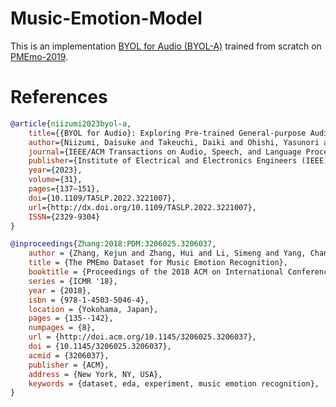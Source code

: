 # Music-Emotion-Model

This is an implementation [BYOL for Audio (BYOL-A)](https://github.com/nttcslab/byol-a) trained from scratch on [PMEmo-2019](https://www.next.zju.edu.cn/archive/pmemo/).

# References

```BibTeX
@article{niizumi2023byol-a,
    title={{BYOL for Audio}: Exploring Pre-trained General-purpose Audio Representations},
    author={Niizumi, Daisuke and Takeuchi, Daiki and Ohishi, Yasunori and Harada, Noboru and Kashino, Kunio},
    journal={IEEE/ACM Transactions on Audio, Speech, and Language Processing}, 
    publisher={Institute of Electrical and Electronics Engineers (IEEE)},
    year={2023},
    volume={31},
    pages={137–151},
    doi={10.1109/TASLP.2022.3221007},
    url={http://dx.doi.org/10.1109/TASLP.2022.3221007},
    ISSN={2329-9304}
}
```

```BibTeX
@inproceedings{Zhang:2018:PDM:3206025.3206037,
    author = {Zhang, Kejun and Zhang, Hui and Li, Simeng and Yang, Changyuan and Sun, Lingyun},
    title = {The PMEmo Dataset for Music Emotion Recognition},
    booktitle = {Proceedings of the 2018 ACM on International Conference on Multimedia Retrieval},
    series = {ICMR '18},
    year = {2018},
    isbn = {978-1-4503-5046-4},
    location = {Yokohama, Japan},
    pages = {135--142},
    numpages = {8},
    url = {http://doi.acm.org/10.1145/3206025.3206037},
    doi = {10.1145/3206025.3206037},
    acmid = {3206037},
    publisher = {ACM},
    address = {New York, NY, USA},
    keywords = {dataset, eda, experiment, music emotion recognition},
} 
```